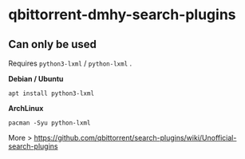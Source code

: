 # qbittorrent-dmhy-search-plugins
## Can only be used

Requires `python3-lxml` / `python-lxml` .

__Debian / Ubuntu__
```shell
apt install python3-lxml
```
__ArchLinux__
```shell
pacman -Syu python-lxml
```

More > https://github.com/qbittorrent/search-plugins/wiki/Unofficial-search-plugins
